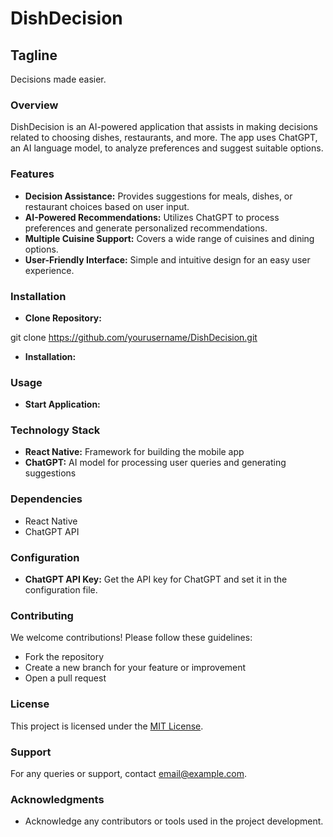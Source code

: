 # DishDecision

## Tagline

Decisions made easier.

### Overview

DishDecision is an AI-powered application that assists in making decisions related to choosing dishes, restaurants, and more. The app uses ChatGPT, an AI language model, to analyze preferences and suggest suitable options.

### Features

- **Decision Assistance:** Provides suggestions for meals, dishes, or restaurant choices based on user input.
- **AI-Powered Recommendations:** Utilizes ChatGPT to process preferences and generate personalized recommendations.
- **Multiple Cuisine Support:** Covers a wide range of cuisines and dining options.
- **User-Friendly Interface:** Simple and intuitive design for an easy user experience.

### Installation

- **Clone Repository:**

git clone https://github.com/yourusername/DishDecision.git

- **Installation:**


### Usage

- **Start Application:**


### Technology Stack

- **React Native:** Framework for building the mobile app
- **ChatGPT:** AI model for processing user queries and generating suggestions

### Dependencies

- React Native
- ChatGPT API

### Configuration

- **ChatGPT API Key:** Get the API key for ChatGPT and set it in the configuration file.

### Contributing

We welcome contributions! Please follow these guidelines:
- Fork the repository
- Create a new branch for your feature or improvement
- Open a pull request

### License

This project is licensed under the [MIT License](link-to-license).

### Support

For any queries or support, contact [email@example.com](mailto:email@example.com).

### Acknowledgments

- Acknowledge any contributors or tools used in the project development.
